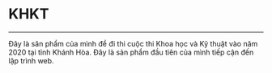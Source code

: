 # KHKT

---

Đây là săn phẩm của mình để đi thi cuộc thi Khoa học và Kỹ thuật vào năm 2020 tại tỉnh Khánh Hòa. Đây là sản phẩm đầu tiên của mình tiếp cận đến lập trình web. 
